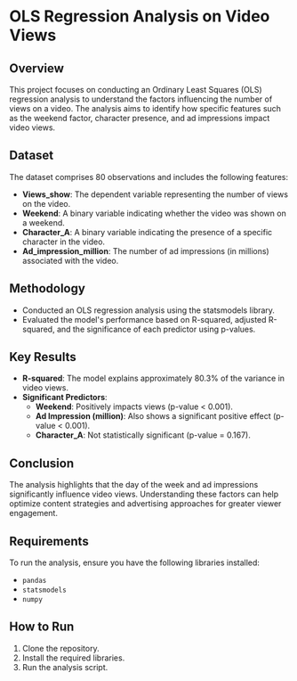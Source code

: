 # OLS Regression Analysis on Video Views

## Overview

This project focuses on conducting an Ordinary Least Squares (OLS) regression analysis to understand the factors influencing the number of views on a video. The analysis aims to identify how specific features such as the weekend factor, character presence, and ad impressions impact video views.

## Dataset

The dataset comprises 80 observations and includes the following features:

- **Views_show**: The dependent variable representing the number of views on the video.
- **Weekend**: A binary variable indicating whether the video was shown on a weekend.
- **Character_A**: A binary variable indicating the presence of a specific character in the video.
- **Ad_impression_million**: The number of ad impressions (in millions) associated with the video.

## Methodology

- Conducted an OLS regression analysis using the statsmodels library.
- Evaluated the model's performance based on R-squared, adjusted R-squared, and the significance of each predictor using p-values.

## Key Results

- **R-squared**: The model explains approximately 80.3% of the variance in video views.
- **Significant Predictors**:
  - **Weekend**: Positively impacts views (p-value < 0.001).
  - **Ad Impression (million)**: Also shows a significant positive effect (p-value < 0.001).
  - **Character_A**: Not statistically significant (p-value = 0.167).


## Conclusion

The analysis highlights that the day of the week and ad impressions significantly influence video views. Understanding these factors can help optimize content strategies and advertising approaches for greater viewer engagement.

## Requirements

To run the analysis, ensure you have the following libraries installed:

- `pandas`
- `statsmodels`
- `numpy`

## How to Run

1. Clone the repository.
2. Install the required libraries.
3. Run the analysis script.


